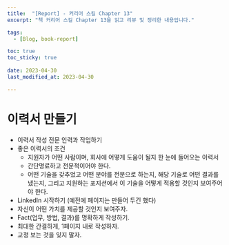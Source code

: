 ```yaml
---
title:  "[Report] - 커리어 스킬 Chapter 13"
excerpt: "책 커리어 스킬 Chapter 13을 읽고 리뷰 및 정리한 내용입니다."

tags:
  - [Blog, book-report]

toc: true
toc_sticky: true
 
date: 2023-04-30
last_modified_at: 2023-04-30

---
```


# 이력서 만들기

- 이력서 작성 전문 인력과 작업하기
- 좋은 이력서의 조건
	- 지원자가 어떤 사람이며, 회사에 어떻게 도움이 될지 한 눈에 들어오는 이력서
	- 간단명료하고 전문적이어야 한다.
	- 어떤 기술을 갖추었고 어떤 분야를 전문으로 하는지, 해당 기술로 어떤 결과를 냈는지, 그리고 지원하는 포지션에서 이 기술을 어떻게 적용할 것인지 보여주어야 한다.
- LinkedIn 시작하기 (예전에 페이지는 만들어 두긴 했다)
- 자신이 어떤 가치를 제공할 것인지 보여주자.
- Fact(업무, 방법, 결과)를 명확하게 작성하기.
- 최대한 간결하게, 1페이지 내로 작성하자.
- 교정 보는 것을 잊지 말자.